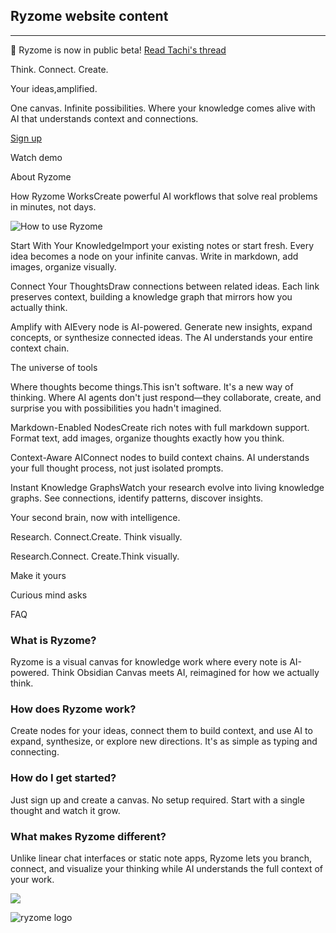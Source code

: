 ﻿## Ryzome website content
---

🚀 Ryzome is now in public beta! [Read Tachi's thread](https://x.com/0thTachi/status/1922740788867572086)

Think. Connect. Create.

Your ideas,amplified.

One canvas. Infinite possibilities. Where your knowledge comes alive with AI that understands context and connections.

[Sign up](https://ryzome.ai/sign-up)

Watch demo

About Ryzome

How Ryzome WorksCreate powerful AI workflows that solve real problems in minutes, not days.

![How to use Ryzome](https://ryzome.ai/_next/image?url=%2Fproduct-ryzome-works.webp&w=2048&q=75)

Start With Your KnowledgeImport your existing notes or start fresh. Every idea becomes a node on your infinite canvas. Write in markdown, add images, organize visually.

Connect Your ThoughtsDraw connections between related ideas. Each link preserves context, building a knowledge graph that mirrors how you actually think.

Amplify with AIEvery node is AI-powered. Generate new insights, expand concepts, or synthesize connected ideas. The AI understands your entire context chain.

The universe of tools

Where thoughts become things.This isn't software. It's a new way of thinking. Where AI agents don't just respond—they collaborate, create, and surprise you with possibilities you hadn't imagined.

Markdown-Enabled NodesCreate rich notes with full markdown support. Format text, add images, organize thoughts exactly how you think.

Context-Aware AIConnect nodes to build context chains. AI understands your full thought process, not just isolated prompts.

Instant Knowledge GraphsWatch your research evolve into living knowledge graphs. See connections, identify patterns, discover insights.

Your second brain, now with intelligence.

Research. Connect.Create. Think visually.

Research.Connect. Create.Think visually.

Make it yours

Curious mind asks

FAQ

### What is Ryzome?

Ryzome is a visual canvas for knowledge work where every note is AI-powered. Think Obsidian Canvas meets AI, reimagined for how we actually think.

### How does Ryzome work?

Create nodes for your ideas, connect them to build context, and use AI to expand, synthesize, or explore new directions. It's as simple as typing and connecting.

### How do I get started?

Just sign up and create a canvas. No setup required. Start with a single thought and watch it grow.

### What makes Ryzome different?

Unlike linear chat interfaces or static note apps, Ryzome lets you branch, connect, and visualize your thinking while AI understands the full context of your work.

![](https://ryzome.ai/we-connect.svg)

![ryzome logo](https://ryzome.ai/logos/ryzome-logo-full.svg)
